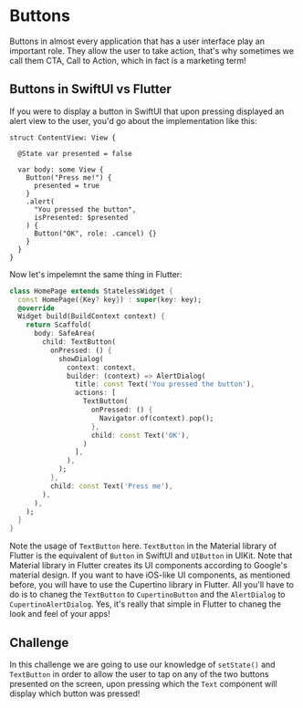 # Buttons

Buttons in almost every application that has a user interface play an important role. They allow the user to take action, that's why sometimes we call them CTA, Call to Action, which in fact is a marketing term!

## Buttons in SwiftUI vs Flutter

If you were to display a button in SwiftUI that upon pressing displayed an alert view to the user, you'd go about the implementation like this:

```
struct ContentView: View {
  
  @State var presented = false
  
  var body: some View {
    Button("Press me!") {
      presented = true
    }
    .alert(
      "You pressed the button",
      isPresented: $presented
    ) {
      Button("OK", role: .cancel) {}
    }
  }
}
```

Now let's impelemnt the same thing in Flutter:

```dart
class HomePage extends StatelessWidget {
  const HomePage({Key? key}) : super(key: key);
  @override
  Widget build(BuildContext context) {
    return Scaffold(
      body: SafeArea(
        child: TextButton(
          onPressed: () {
            showDialog(
              context: context,
              builder: (context) => AlertDialog(
                title: const Text('You pressed the button'),
                actions: [
                  TextButton(
                    onPressed: () {
                      Navigator.of(context).pop();
                    },
                    child: const Text('OK'),
                  )
                ],
              ),
            );
          },
          child: const Text('Press me'),
        ),
      ),
    );
  }
}
```

Note the usage of `TextButton` here. `TextButton` in the Material library of Flutter is the equivalent of `Button` in SwiftUI and `UIButton` in UIKit. Note that Material library in Flutter creates its UI components according to Google's material design. If you want to have iOS-like UI components, as mentioned before, you will have to use the Cupertino library in Flutter. All you'll have to do is to chaneg the `TextButton` to `CupertinoButton` and the `AlertDialog` to `CupertinoAlertDialog`. Yes, it's really that simple in Flutter to chaneg the look and feel of your apps!

## Challenge

In this challenge we are going to use our knowledge of `setState()` and `TextButton` in order to allow the user to tap on any of the two buttons presented on the screen, upon pressing which the `Text` component will display which button was pressed!